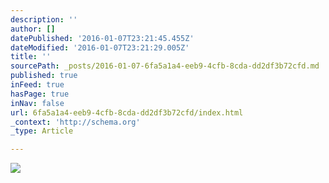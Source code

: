 ```yaml
---
description: ''
author: []
datePublished: '2016-01-07T23:21:45.455Z'
dateModified: '2016-01-07T23:21:29.005Z'
title: ''
sourcePath: _posts/2016-01-07-6fa5a1a4-eeb9-4cfb-8cda-dd2df3b72cfd.md
published: true
inFeed: true
hasPage: true
inNav: false
url: 6fa5a1a4-eeb9-4cfb-8cda-dd2df3b72cfd/index.html
_context: 'http://schema.org'
_type: Article

---
```

![](https://the-grid-user-content.s3-us-west-2.amazonaws.com/bc179bfe-96ce-46e4-8112-2016f9c0936b.png)